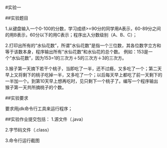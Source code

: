 #实验一



##实验题目

1.从键盘输入一个0-100的分数，学习成绩>=90分的同学用A表示，60-89分之间的用B表示，60分以下的用C表示；程序出入分数级别（A、B、C）；

2.打印出所有的“水仙花数”，所谓"水仙花数"是指一个三位数，其各位数字立方和等于该数本身，程序输出所有“水仙花数”和水仙花的总个数。
例如：153是一个“水仙花数”，因为153=1的三次方＋5的三次方＋3的三次方。

3.猴子第一天摘下若干个桃子，当即吃了一半，还不过瘾，又多吃了一个；第二天早上又将剩下的桃子吃掉一半，又多吃了一个；以后每天早上都吃了前一天剩下的一半加一个。到第10天早上想再吃时，见只剩下一个桃子了。编写一个程序输出猴子第一天共所摘桃子的个数。



##实验要求



要求用jdk命令行工具来运行程序；



##实验作业提交包括：
1.源文件（.java）

2.字节码文件（.class）

3.命令行运行截图